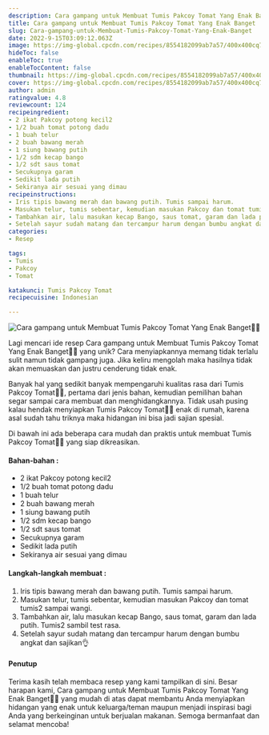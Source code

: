 ```yaml
---
description: Cara gampang untuk Membuat Tumis Pakcoy Tomat Yang Enak Banget"
title: Cara gampang untuk Membuat Tumis Pakcoy Tomat Yang Enak Banget
slug: Cara-gampang-untuk-Membuat-Tumis-Pakcoy-Tomat-Yang-Enak-Banget
date: 2022-9-15T03:09:12.063Z
image: https://img-global.cpcdn.com/recipes/8554182099ab7a57/400x400cq70/photo.jpg
hideToc: false
enableToc: true
enableTocContent: false
thumbnail: https://img-global.cpcdn.com/recipes/8554182099ab7a57/400x400cq70/photo.jpg
cover: https://img-global.cpcdn.com/recipes/8554182099ab7a57/400x400cq70/photo.jpg
author: admin
ratingvalue: 4.8
reviewcount: 124
recipeingredient:
- 2 ikat Pakcoy potong kecil2
- 1/2 buah tomat potong dadu
- 1 buah telur
- 2 buah bawang merah
- 1 siung bawang putih
- 1/2 sdm kecap bango
- 1/2 sdt saus tomat
- Secukupnya garam
- Sedikit lada putih
- Sekiranya air sesuai yang dimau
recipeinstructions:
- Iris tipis bawang merah dan bawang putih. Tumis sampai harum.
- Masukan telur, tumis sebentar, kemudian masukan Pakcoy dan tomat tumis2 sampai wangi.
- Tambahkan air, lalu masukan kecap Bango, saus tomat, garam dan lada putih. Tumis2 sambil test rasa.
- Setelah sayur sudah matang dan tercampur harum dengan bumbu angkat dan sajikan👌
categories:
- Resep

tags:
- Tumis
- Pakcoy
- Tomat

katakunci: Tumis Pakcoy Tomat
recipecuisine: Indonesian

---
```


![Cara gampang untuk Membuat Tumis Pakcoy Tomat Yang Enak Banget👩‍🍳](https://img-global.cpcdn.com/recipes/8554182099ab7a57/400x400cq70/photo.jpg)

Lagi mencari ide resep Cara gampang untuk Membuat Tumis Pakcoy Tomat Yang Enak Banget👩‍🍳 yang unik? Cara menyiapkannya memang tidak terlalu sulit namun tidak gampang juga. Jika keliru mengolah maka hasilnya tidak akan memuaskan dan justru cenderung tidak enak.

Banyak hal yang sedikit banyak mempengaruhi kualitas rasa dari Tumis Pakcoy Tomat👩‍🍳, pertama dari jenis bahan, kemudian pemilihan bahan segar sampai cara membuat dan menghidangkannya. Tidak usah pusing kalau hendak menyiapkan Tumis Pakcoy Tomat👩‍🍳 enak di rumah, karena asal sudah tahu triknya maka hidangan ini bisa jadi sajian spesial.

Di bawah ini ada beberapa cara mudah dan praktis untuk membuat Tumis Pakcoy Tomat👩‍🍳 yang siap dikreasikan.

<!--inarticleads1-->

#### Bahan-bahan :

- 2 ikat Pakcoy potong kecil2
- 1/2 buah tomat potong dadu
- 1 buah telur
- 2 buah bawang merah
- 1 siung bawang putih
- 1/2 sdm kecap bango
- 1/2 sdt saus tomat
- Secukupnya garam
- Sedikit lada putih
- Sekiranya air sesuai yang dimau

<!--inarticleads2-->

#### Langkah-langkah membuat :

1. Iris tipis bawang merah dan bawang putih. Tumis sampai harum.
1. Masukan telur, tumis sebentar, kemudian masukan Pakcoy dan tomat tumis2 sampai wangi.
1. Tambahkan air, lalu masukan kecap Bango, saus tomat, garam dan lada putih. Tumis2 sambil test rasa.
1. Setelah sayur sudah matang dan tercampur harum dengan bumbu angkat dan sajikan👌

#### Penutup

Terima kasih telah membaca resep yang kami tampilkan di sini. Besar harapan kami, Cara gampang untuk Membuat Tumis Pakcoy Tomat Yang Enak Banget👩‍🍳 yang mudah di atas dapat membantu Anda menyiapkan hidangan yang enak untuk keluarga/teman maupun menjadi inspirasi bagi Anda yang berkeinginan untuk berjualan makanan. Semoga bermanfaat dan selamat mencoba!